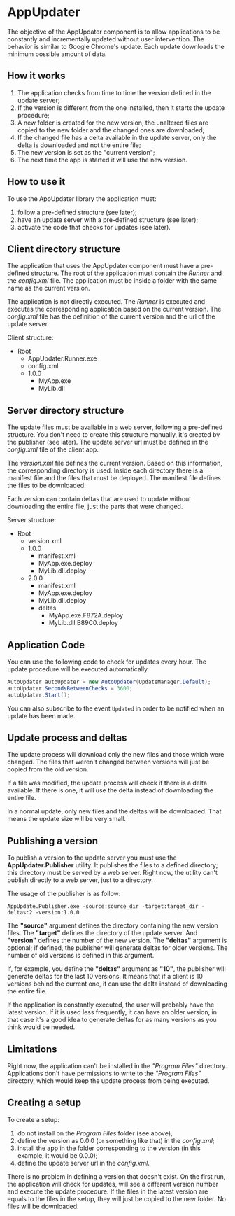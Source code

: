 AppUpdater
===========

The objective of the AppUpdater component is to allow applications to be constantly and incrementally updated without user intervention.
The behavior is similar to Google Chrome's update. Each update downloads the minimum possible amount of data.


How it works
------------
1. The application checks from time to time the version defined in the update server;
2. If the version is different from the one installed, then it starts the update procedure;
3. A new folder is created for the new version, the unaltered files are copied to the new folder and the changed ones are downloaded;
4. If the changed file has a delta available in the update server, only the delta is downloaded and not the entire file;
5. The new version is set as the "current version";
6. The next time the app is started it will use the new version.


How to use it
-------------
To use the AppUpdater library the application must:

1. follow a pre-defined structure (see later);
2. have an update server with a pre-defined structure (see later);
3. activate the code that checks for updates (see later).


Client directory structure
--------------------------
The application that uses the AppUpdater component must have a pre-defined structure.
The root of the application must contain the *Runner* and the *config.xml* file.
The application must be inside a folder with the same name as the current version.

The application is not directly executed. The *Runner* is executed and executes the corresponding application based on the current version.
The *config.xml* file has the definition of the current version and the url of the update server.

Client structure:

* Root
    * AppUpdater.Runner.exe
	* config.xml
	* 1.0.0
		* MyApp.exe
		* MyLib.dll


Server directory structure
--------------------------
The update files must be available in a web server, following a pre-defined structure.
You don't need to create this structure manually, it's created by the publisher (see later).
The update server url must be defined in the *config.xml* file of the client app.

The *version.xml* file defines the current version. Based on this information, the corresponding directory is used.
Inside each directory there is a manifest file and the files that must be deployed. The manifest file defines the files to be downloaded.

Each version can contain deltas that are used to update without downloading the entire file, just the parts that were changed.

Server structure:

* Root
	* version.xml
	* 1.0.0
		* manifest.xml
		* MyApp.exe.deploy
		* MyLib.dll.deploy
	* 2.0.0
		* manifest.xml
		* MyApp.exe.deploy
		* MyLib.dll.deploy
		* deltas
			* MyApp.exe.F872A.deploy
			* MyLib.dll.B89C0.deploy


Application Code
----------------
You can use the following code to check for updates every hour. The update procedure will be executed automatically.

```csharp
AutoUpdater autoUpdater = new AutoUpdater(UpdateManager.Default);
autoUpdater.SecondsBetweenChecks = 3600;
autoUpdater.Start();
```
You can also subscribe to the event `Updated` in order to be notified when an update has been made.


Update process and deltas
-------------------------
The update process will download only the new files and those which were changed.
The files that weren't changed between versions will just be copied from the old version.

If a file was modified, the update process will check if there is a delta available. 
If there is one, it will use the delta instead of downloading the entire file.

In a normal update, only new files and the deltas will be downloaded. That means the update size will be very small.


Publishing a version
--------------------
To publish a version to the update server you must use the **AppUpdater.Publisher** utility. 
It publishes the files to a defined directory; this directory must be served by a web server. 
Right now, the utility can't publish directly to a web server, just to a directory.

The usage of the publisher is as follow:

    AppUpdate.Publisher.exe -source:source_dir -target:target_dir -deltas:2 -version:1.0.0

The **"source"** argument defines the directory containing the new version files. The **"target"** defines the directory of the update server. 
And **"version"** defines the number of the new version. 
The **"deltas"** argument is optional; if defined, the publisher will generate deltas for older versions. The number of old versions is defined in this argument.

If, for example, you define the **"deltas"** argument as **"10"**, the publisher will generate deltas for the last 10 versions. 
It means that if a client is 10 versions behind the current one, it can use the delta instead of downloading the entire file.

If the application is constantly executed, the user will probably have the latest version. 
If it is used less frequently, it can have an older version, in that case it's a good idea to generate deltas for as many versions as you think would be needed.


Limitations
-----------
Right now, the application can't be installed in the *"Program Files"* directory. 
Applications don't have permissions to write to the *"Program Files"* directory, which would keep the update process from being executed.


Creating a setup
----------------
To create a setup:

1. do not install on the *Program Files* folder (see above);
2. define the version as 0.0.0 (or something like that) in the *config.xml*;
3. install the app in the folder corresponding to the version (in this example, it would be 0.0.0);
4. define the update server url in the *config.xml*.

There is no problem in defining a version that doesn't exist. 
On the first run, the application will check for updates, will see a different version number and execute the update procedure. 
If the files in the latest version are equals to the files in the setup, they will just be copied to the new folder. No files will be downloaded.